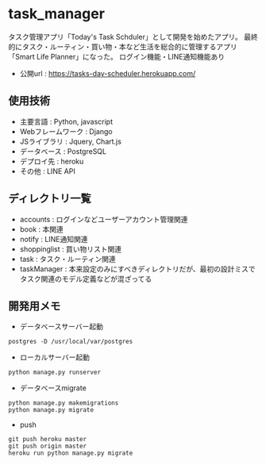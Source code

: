 # task_manager
タスク管理アプリ「Today's Task Schduler」として開発を始めたアプリ。
最終的にタスク・ルーティン・買い物・本など生活を総合的に管理するアプリ「Smart Life Planner」になった。
ログイン機能・LINE通知機能あり

- 公開url : https://tasks-day-scheduler.herokuapp.com/

## 使用技術
- 主要言語 : Python, javascript
- Webフレームワーク : Django
- JSライブラリ : Jquery, Chart.js
- データベース : PostgreSQL
- デプロイ先 : heroku
- その他 : LINE API

## ディレクトリ一覧
- accounts : ログインなどユーザーアカウント管理関連
- book : 本関連
- notify : LINE通知関連
- shoppinglist : 買い物リスト関連
- task : タスク・ルーティン関連
- taskManager : 本来設定のみにすべきディレクトリだが、最初の設計ミスでタスク関連のモデル定義などが混ざってる

## 開発用メモ
- データベースサーバー起動
```
postgres -D /usr/local/var/postgres
```
- ローカルサーバー起動
```
python manage.py runserver
```
- データベースmigrate
```
python manage.py makemigrations
python manage.py migrate
```
- push
```
git push heroku master
git push origin master
heroku run python manage.py migrate
```

